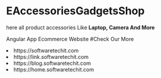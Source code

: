 # EAccessoriesGadgetsShop

here all product accessories Like <b>Laptop, Camera And More </b>

Angular App Ecommerce Website 
#Check Our More 
<li>https://softwaretechit.com</li>
<li>https://link.softwaretechit.com</li>
<li>https://blog.softwaretechit.com</li>
<li>https://home.softwaretechit.com</li>
